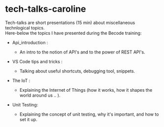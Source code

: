 # tech-talks-caroline
Tech-talks are short presentations (15 min) about miscellaneous technlogical topics. <br>
Here-below the topics I have presented during the Becode training:

- Api_introduction : 
    - An intro to the notion of API's and to the power of REST API's.

- VS Code tips and tricks : 
    - Talking about useful shortcuts, debugging tool, snippets.
 
- The IoT : 
    - Explaining the Internet of Things (how it works, how it shapes the world around us .. ).

- Unit Testing:
    - Explaining the concept of unit testing, why it's important, and how to set it up.

